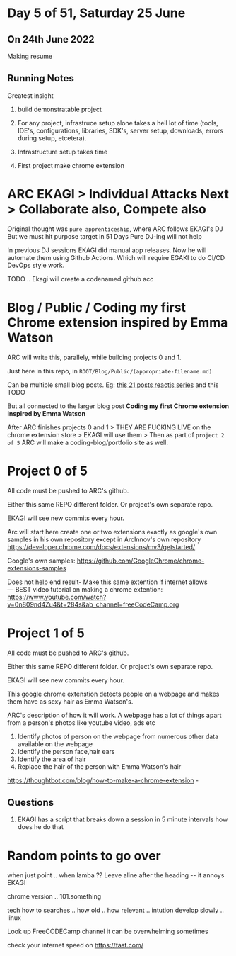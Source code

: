 # Day 5 of 51, Saturday 25 June

## On 24th June 2022
Making resume



## Running Notes
Greatest insight
1. build demonstratable project
1. For any project, infrastruce setup alone takes a hell lot of time (tools, IDE's, configurations, libraries, SDK's, server setup, downloads, errors during setup, etcetera). 

1. Infrastructure setup takes time
1. First project make chrome extension

# 

# ARC EKAGI > Individual Attacks Next > Collaborate also, Compete also

Original thought was `pure apprenticeship`, where ARC follows EKAGI's DJ 
But we must hit purpose target in 51 Days
Pure DJ-ing will not help

In previous DJ sessions EKAGI did manual app releases.
Now he will automate them using Github Actions.
Which will require EGAKI to do CI/CD DevOps style work.

TODO .. Ekagi will create a codenamed github acc



# Blog / Public / Coding my first Chrome extension inspired by Emma Watson

ARC will write this, parallely, while building projects 0 and 1.

Just here in this repo, in `ROOT/Blog/Public/(appropriate-filename.md)`

Can be multiple small blog posts. Eg: [this 21 posts reactjs series](https://www.digitalocean.com/community/tutorials/how-to-call-web-apis-with-the-useeffect-hook-in-react) and this TODO

But all connected to the larger blog post **Coding my first Chrome extension inspired by Emma Watson**

After ARC finishes projects 0 and 1 > THEY ARE FUCKING LIVE on the chrome extension store >  EKAGI will use them > Then as part of `project 2 of 5` ARC will make a coding-blog/portfolio site as well.


# Project 0 of 5

All code must be pushed to ARC's github.

Either this same REPO different folder. Or project's own separate repo.

EKAGI will see new commits every hour.

Arc will start here create one or two extensions exactly as google's own samples in his own repository except in ArcInnov's own repository
https://developer.chrome.com/docs/extensions/mv3/getstarted/

Google's own samples: https://github.com/GoogleChrome/chrome-extensions-samples

Does not help end result-
Make this same extention if internet allows — BEST video tutorial on making a chrome extention: https://www.youtube.com/watch?v=0n809nd4Zu4&t=284s&ab_channel=freeCodeCamp.org 


# Project 1 of 5

All code must be pushed to ARC's github.

Either this same REPO different folder. Or project's own separate repo.

EKAGI will see new commits every hour.

This google chrome extenstion detects people on a webpage and makes them have as sexy hair as Emma Watson's.

ARC's description of how it will work.
A webpage has a lot of things apart from a person's photos like youtube video, ads etc

1. Identify photos of person on the webpage from numerous other data available on the webpage 
1. Identify the person face,hair ears
1. Identify the area of hair
1. Replace the hair of the person with Emma Watson's hair


https://thoughtbot.com/blog/how-to-make-a-chrome-extension - 


## Questions

1. EKAGI has a script that breaks down a session in 5 minute intervals how does he do that

# Random points to go over

when just point .. when lamba ??
Leave aline after the heading -- it annoys EKAGI

chrome version .. 101.something

tech how to searches .. how old .. how relevant .. intution develop slowly .. linux 

Look up FreeCODECamp channel it can be overwhelming sometimes 

check your internet speed on https://fast.com/



